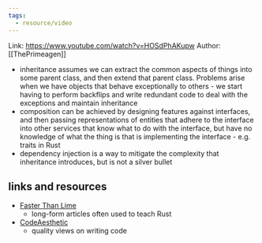 ```yaml
---
tags:
  - resource/video
---
```


Link: https://www.youtube.com/watch?v=HOSdPhAKupw
Author: [[ThePrimeagen]]

- inheritance assumes we can extract the common aspects of things into some
  parent class, and then extend that parent class. Problems arise when we have
  objects that behave exceptionally to others - we start having to perform
  backflips and write redundant code to deal with the exceptions and maintain
  inheritance
- composition can be achieved by designing features against interfaces, and then
  passing representations of entities that adhere to the interface into other
  services that know what to do with the interface, but have no knowledge of
  what the thing is that is implementing the interface - e.g. traits in Rust
- dependency injection is a way to mitigate the complexity that inheritance
  introduces, but is not a silver bullet

## links and resources

- [Faster Than Lime](https://fasterthanli.me/)
  - long-form articles often used to teach Rust
- [CodeAesthetic](https://www.youtube.com/@codeaesthetic)
  - quality views on writing code

